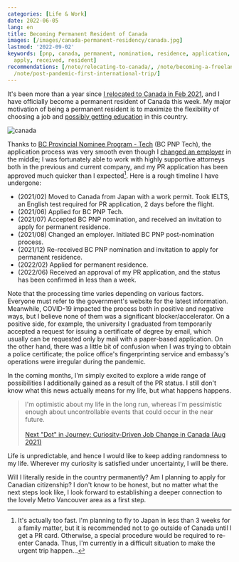 ```yaml
---
categories: [Life & Work]
date: 2022-06-05
lang: en
title: Becoming Permanent Resident of Canada
images: [/images/canada-permanent-residency/canada.jpg]
lastmod: '2022-09-02'
keywords: [pnp, canada, permanent, nomination, residence, application, invitation,
  apply, received, resident]
recommendations: [/note/relocating-to-canada/, /note/becoming-a-freelancer-in-canada/,
  /note/post-pandemic-first-international-trip/]
---
```


It's been more than a year since [I relocated to Canada in Feb 2021](/note/relocating-to-canada/), and I have officially become a permanent resident of Canada this week. My major motivation of being a permanent resident is to maximize the flexibility of choosing a job and [possibly getting education](/note/goes-back-to-school/) in this country.

![canada](/images/canada-permanent-residency/canada.jpg)

Thanks to [BC Provincial Nominee Program - Tech](https://www.welcomebc.ca/Immigrate-to-B-C/Skills-Immigration) (BC PNP Tech), the application process was very smooth even though I [changed an employer](/note/td-to-amazon/) in the middle; I was fortunately able to work with highly supportive attorneys both in the previous and current company, and my PR application has been approved much quicker than I expected[^1]. Here is a rough timeline I have undergone:

- (2021/02) Moved to Canada from Japan with a work permit. Took IELTS, an English test required for PR application, 2 days before the flight.
- (2021/06) Applied for BC PNP Tech.
- (2021/07) Accepted BC PNP nomination, and received an invitation to apply for permanent residence.
- (2021/08) Changed an employer. Initiated BC PNP post-nomination process.
- (2021/12) Re-received BC PNP nomination and invitation to apply for permanent residence.
- (2022/02) Applied for permanent residence.
- (2022/06) Received an approval of my PR application, and the status has been confirmed in less than a week.

Note that the processing time varies depending on various factors. Everyone must refer to the government's website for the latest information. Meanwhile, COVID-19 impacted the process both in positive and negative ways, but I believe none of them was a significant blocker/accelerator. On a positive side, for example, the university I graduated from temporarily accepted a request for issuing a certificate of degree by email, which usually can be requested only by mail with a paper-based application. On the other hand, there was a little bit of confusion when I was trying to obtain a police certificate; the police office's fingerprinting service and embassy's operations were irregular during the pandemic.

In the coming months, I'm simply excited to explore a wide range of possibilities I additionally gained as a result of the PR status. I still don't know what this news actually means for my life, but what happens happens.

> I'm optimistic about my life in the long run, whereas I'm pessimistic enough about uncontrollable events that could occur in the near future.<br/><br/>[Next "Dot" in Journey: Curiosity-Driven Job Change in Canada (Aug 2021)](/note/td-to-amazon/)

Life is unpredictable, and hence I would like to keep adding randomness to my life. Wherever my curiosity is satisfied under uncertainty, I will be there.

Will I literally reside in the country permanently? Am I planning to apply for Canadian citizenship? I don't know to be honest, but no matter what the next steps look like, I look forward to establishing a deeper connection to the lovely Metro Vancouver area as a first step.

[^1]: It's actually too fast. I'm planning to fly to Japan in less than 3 weeks for a family matter, but it is recommended not to go outside of Canada until I get a PR card. Otherwise, a special procedure would be required to re-enter Canada. Thus, I'm currently in a difficult situation to make the urgent trip happen...
